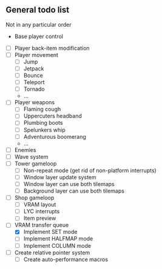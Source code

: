 ## General todo list
Not in any particular order

* Base player control
* [ ]  Player back-item modification
* [ ] Player movement
    * [ ] Jump
    * [ ] Jetpack
    * [ ] Bounce
    * [ ] Teleport
    * [ ] Tornado
    * ...
* [ ] Player weapons
    * [ ] Flaming cough
    * [ ] Uppercuters headband
    * [ ] Plumbing boots
    * [ ] Spelunkers whip
    * [ ] Adventurous boomerang
    * ...
* [ ] Enemies
* [ ] Wave system
* [ ] Tower gameloop
    * [ ] Non-repeat mode (get rid of non-platform interrupts)
    * [ ] Window layer update system
    * [ ] Window layer can use both tilemaps
    * [ ] Background layer can use both tilemaps
* [ ] Shop gameloop
    * [ ] VRAM layout
    * [ ] LYC interrupts
    * [ ] Item preview
* [ ] VRAM transfer queue
    * [x] Implement SET mode
    * [ ] Implement HALFMAP mode
    * [ ] Implement COLUMN mode
* [ ] Create relative pointer system
    * [ ] Create auto-performance macros
